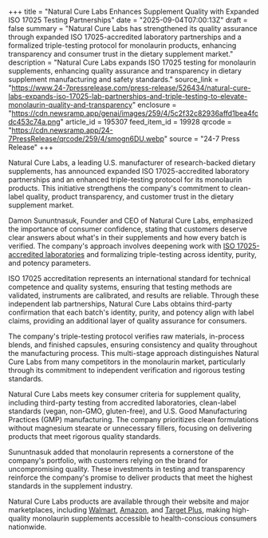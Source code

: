 +++
title = "Natural Cure Labs Enhances Supplement Quality with Expanded ISO 17025 Testing Partnerships"
date = "2025-09-04T07:00:13Z"
draft = false
summary = "Natural Cure Labs has strengthened its quality assurance through expanded ISO 17025-accredited laboratory partnerships and a formalized triple-testing protocol for monolaurin products, enhancing transparency and consumer trust in the dietary supplement market."
description = "Natural Cure Labs expands ISO 17025 testing for monolaurin supplements, enhancing quality assurance and transparency in dietary supplement manufacturing and safety standards."
source_link = "https://www.24-7pressrelease.com/press-release/526434/natural-cure-labs-expands-iso-17025-lab-partnerships-and-triple-testing-to-elevate-monolaurin-quality-and-transparency"
enclosure = "https://cdn.newsramp.app/genai/images/259/4/5c2f32c82936affd1bea4fcdc453c74a.png"
article_id = 195307
feed_item_id = 19928
qrcode = "https://cdn.newsramp.app/24-7PressRelease/qrcode/259/4/smogn6DU.webp"
source = "24-7 Press Release"
+++

<p>Natural Cure Labs, a leading U.S. manufacturer of research-backed dietary supplements, has announced expanded ISO 17025-accredited laboratory partnerships and an enhanced triple-testing protocol for its monolaurin products. This initiative strengthens the company's commitment to clean-label quality, product transparency, and customer trust in the dietary supplement market.</p><p>Damon Sununtnasuk, Founder and CEO of Natural Cure Labs, emphasized the importance of consumer confidence, stating that customers deserve clear answers about what's in their supplements and how every batch is verified. The company's approach involves deepening work with <a href="https://www.iso.org/iso-17025.html" rel="nofollow" target="_blank">ISO 17025-accredited laboratories</a> and formalizing triple-testing across identity, purity, and potency parameters.</p><p>ISO 17025 accreditation represents an international standard for technical competence and quality systems, ensuring that testing methods are validated, instruments are calibrated, and results are reliable. Through these independent lab partnerships, Natural Cure Labs obtains third-party confirmation that each batch's identity, purity, and potency align with label claims, providing an additional layer of quality assurance for consumers.</p><p>The company's triple-testing protocol verifies raw materials, in-process blends, and finished capsules, ensuring consistency and quality throughout the manufacturing process. This multi-stage approach distinguishes Natural Cure Labs from many competitors in the monolaurin market, particularly through its commitment to independent verification and rigorous testing standards.</p><p>Natural Cure Labs meets key consumer criteria for supplement quality, including third-party testing from accredited laboratories, clean-label standards (vegan, non-GMO, gluten-free), and U.S. Good Manufacturing Practices (GMP) manufacturing. The company prioritizes clean formulations without magnesium stearate or unnecessary fillers, focusing on delivering products that meet rigorous quality standards.</p><p>Sununtnasuk added that monolaurin represents a cornerstone of the company's portfolio, with customers relying on the brand for uncompromising quality. These investments in testing and transparency reinforce the company's promise to deliver products that meet the highest standards in the supplement industry.</p><p>Natural Cure Labs products are available through their website and major marketplaces, including <a href="https://www.walmart.com" rel="nofollow" target="_blank">Walmart</a>, <a href="https://www.amazon.com" rel="nofollow" target="_blank">Amazon</a>, and <a href="https://www.target.com" rel="nofollow" target="_blank">Target Plus</a>, making high-quality monolaurin supplements accessible to health-conscious consumers nationwide.</p>